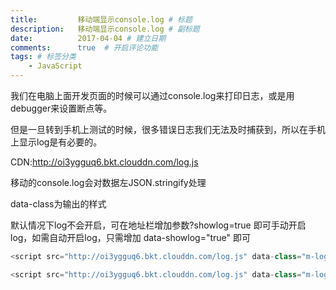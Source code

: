 ```yaml
---
title:         移动端显示console.log # 标题
description:   移动端显示console.log # 副标题
date:          2017-04-04 # 建立日期
comments:      true  # 开启评论功能
tags: # 标签分类
    - JavaScript
---
```



我们在电脑上面开发页面的时候可以通过console.log来打印日志，或是用debugger来设置断点等。

但是一旦转到手机上测试的时候，很多错误日志我们无法及时捕获到，所以在手机上显示log是有必要的。


CDN:http://oi3ygguq6.bkt.clouddn.com/log.js

移动的console.log会对数据左JSON.stringify处理

data-class为输出的样式

默认情况下log不会开启，可在地址栏增加参数?showlog=true 即可手动开启log，如需自动开启log，只需增加 data-showlog="true" 即可
```js
<script src="http://oi3ygguq6.bkt.clouddn.com/log.js" data-class="m-log"></script>

<script src="http://oi3ygguq6.bkt.clouddn.com/log.js" data-class="m-log" data-showlog="true"></script>
```
